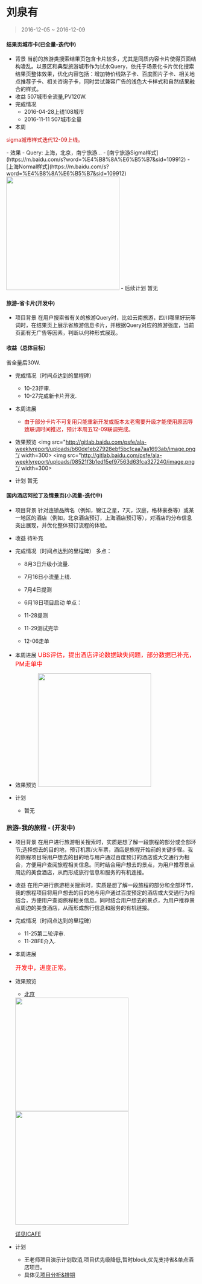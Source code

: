# 刘泉有

> 2016-12-05 ~ 2016-12-09


#### 结果页城市卡(已全量-迭代中)
- 背景
当前的旅游类搜索结果页包含卡片较多，尤其是同质内容卡片使得页面结构凌乱。以景区和典型旅游城市作为试水Query，依托于场景化卡片优化搜索结果页整体效果，优化内容包括：增加特价线路子卡、百度图片子卡、相关地点推荐子卡、相关咨询子卡，同时尝试兼容广告的浅色大卡样式和自然结果融合的样式。
- 收益
507城市全流量,PV120W.
- 完成情况
	- 2016-04-28上线108城市
	- 2016-11-11 507城市全量
- 本周
<p style="color:#c00">sigma城市样式迭代12-09上线。</p>
- 效果
	- Query: 上海，北京，南宁旅游...
	- [南宁旅游Sigma样式](https://m.baidu.com/s?word=%E4%B8%8A%E6%B5%B7&sid=109912)
	- [上海Normal样式](https://m.baidu.com/s?word=%E4%B8%8A%E6%B5%B7&sid=109912)
	<img src="http://gitlab.baidu.com/psfe/ala-weeklyreport/uploads/d28705390d20c78df79b940d98c3cccf/image.png" width=300>
- 后续计划
	暂无
 
#### 旅游-省卡片(开发中)
- 项目背景
在用户搜索省有关的旅游Query时，比如云南旅游，四川哪里好玩等词时，在结果页上展示省旅游信息卡片，并根据Query对应的旅游强度，当前页面有无广告等因素，判断以何种形式展现。
#### 收益（总体目标）
省全量后30W.
- 完成情况（时间点达到的里程碑）
	* 10-23评审.
	* 10-27完成新卡片开发.
    
- 本周进展
	- <span style="color:#c00">由于部分卡片不可复用只能重新开发或版本太老需要升级才能使用原因导致联调时间推迟，预计本周五12-09联调完成。</span>
    
- 效果预览 
	<img src="http://gitlab.baidu.com/psfe/ala-weeklyreport/uploads/b60de1eb27928ebf5bc1caa7aa1693ab/image.png"/ width=300>
	<img src="http://gitlab.baidu.com/psfe/ala-weeklyreport/uploads/08521f3b1ed15ef97563d63fca327240/image.png"/ width=300>
	
- 计划
	暂无
 
 
#### 国内酒店阿拉丁及情景页(小流量-迭代中)
- 项目背景
针对连锁品牌名（例如，锦江之星，7天，汉庭，格林豪泰等）或某一地区的酒店（例如，北京酒店预订，上海酒店预订等），对酒店的分布信息突出展现，并优化整体预订流程的体验。
- 收益
待补充
- 完成情况（时间点达到的里程碑）
    多点：
    * 8月3日升级小流量.
    * 7月16日小流量上线.
    * 7月4日提测
    * 6月18日项目启动
	单点：
 
	* 11-28提测
	* 11-29测试完毕
	* 12-06走单
- 本周进展
	<font color=#f00 size=3>UBS评估，提出酒店评论数据缺失问题，部分数据已补充，PM走单中</font>
	
- 效果预览 
	<img src="http://gitlab.baidu.com/psfe/ala-weeklyreport/uploads/1757696bb3b6e7fc95f7e294cddd8bb2/image.png" width=300>
- 计划
	* 暂无
 
### 旅游-我的旅程 - (开发中)
- 项目背景
在用户进行旅游相关搜索时，实质是想了解一段旅程的部分或全部环节;选择想去的目的地，预订机票/火车票，酒店是旅程开始前的关键步骤。我的旅程项目将用户想去的目的地与用户通过百度预订的酒店或大交通行为相合，方便用户查阅旅程相关信息。同时结合用户想去的景点，为用户推荐景点周边的美食酒店，从而形成旅行信息和服务的有机连接。 	
- 收益
在用户进行旅游相关搜索时，实质是想了解一段旅程的部分和全部环节，我的旅程项目将用户想去的目的地与用户通过百度预定的酒店或大交通行为相结合，方便用户查阅旅程相关信息。同时结合用户想去的景点，为用户推荐景点周边的美食酒店，从而形成旅行信息和服务的有机链接。
- 完成情况（时间点达到的里程碑） 
	* 11-25第二轮评审.
    * 11-28FE介入.
- 本周进展

	<font color=#f00 size=3>开发中，进度正常。</font>
 
- 效果预览
	* [北京](http://cp01-ala-fe-plat-1.epc.baidu.com:8003/sf?openapi=1&dspName=iphone&from_sf=1&pd=city&resource_id=4336&ms=1&word=%E5%8C%97%E4%BA%AC&hide=1&apitn=tangram&top=%7B%22sfhs%22%3A2%7D&ext=%7B%22sf_tab_name%22%3A%22%E6%99%AF%E7%82%B9%22%7D&frsrcid=32228&frorder=2)
	
	<img src="http://gitlab.baidu.com/psfe/ala-weeklyreport/uploads/49da17b0af848941f45a3516d304bfe5/image.png" width=300>
	<img src="http://gitlab.baidu.com/psfe/ala-weeklyreport/uploads/c63fb8354847fd03a7af75bf457b7918/image.png" width=300>
	
	[详见ICAFE](http://newicafe.baidu.com/issue/1496992-5/show?from=page)

- 计划
	- 王老师项目演示计划取消,项目优先级降低,暂时block,优先支持省&单点酒店项目。
	- 具体见[项目分析&排期](http://wiki.baidu.com/pages/viewpage.action?pageId=257328897)
 
 
 

 